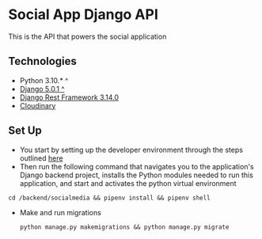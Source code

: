 # Social App Django API
This is the API that powers the social application

## Technologies
- Python 3.10.* ^
- [Django 5.0.1 ^](https://www.djangoproject.com/)
- [Django Rest Framework 3.14.0](https://www.django-rest-framework.org/)
- [Cloudinary](https://cloudinary.com)

## Set Up
- You start by setting up the developer environment through the steps outlined [here](https://github.com/njmwasmoringa/django-social-app)
- Then run the following command that navigates you to the application's Django backend project, installs the Python modules needed to run this application, and start and activates the python virtual environment
```
cd /backend/socialmedia && pipenv install && pipenv shell
```
- Make and run migrations
  ```
  python manage.py makemigrations && python manage.py migrate
  ```
